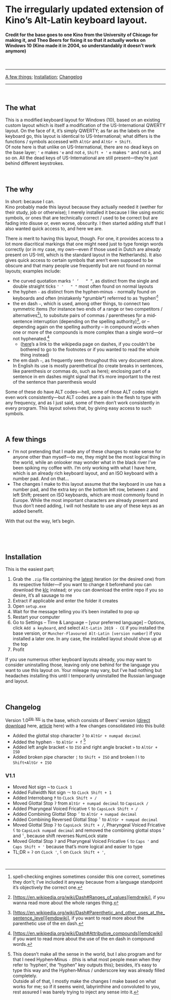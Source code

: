 # The irregularly updated extension of Kino’s Alt-Latin keyboard layout.  
#### Credit for the base goes to one Kino from the University of Chicago for making it, and Theo Beers for fixing it so that it actually works on Windows 10 (Kino made it in 2004, so understandably it doesn’t work anymore)

&nbsp;
* * *
[A few things](#A); [Installation](#Installation); [Changelog](#Changelog)

* * *

&nbsp;

## The what
This is a modified keyboard layout for Windows (10), based on an existing custom layout which is itself a modification of the US-International QWERTY layout.
On the face of it, it’s simply QWERTY; as far as the labels on the keyboard go, this layout is identical to US-International; what differs is the functions / symbols accessed with `AltGr` and `AltGr + Shift`.  
Of note here is that unlike on US-International, there are no dead keys on the base layer; `'` `e` makes `'e` and not `é`, `Shift + '` `e` makes `"` and not `ë`, and so on. All the dead keys of US-International are still present—they’re just behind different keystrokes.

&nbsp;

## The why
In short: because I can.  
Kino probably made this layout because they actually needed it (wether for their study, job or otherwise); I merely installed it because I like using exotic symbols, or ones that are technically correct / used to be correct but are fading into disuse or, even worse, obscurity. I then started adding stuff that I also wanted quick access to, and here we are.

There *is* merit to having this layout, though. For one, it provides access to a lot more diacritical markings that one might need just to type foreign words correctly (or in my case, my own—even if those used in Dutch are already present on US-Intl, which is the standard layout in the Netherlands). It also gives quick access to certain symbols that aren’t even supposed to be obscure and that many people use frequently but are not found on normal layouts; examples include:

+ the curved quotation marks `‘ ’   “ ”`, as distinct from the single and double straight ticks `' '   " "` most often found on normal layouts
+ the hyphen `‐` as distinct from the hyphen‐minus `-` normally found on keyboards and often (mistakenly \*grumble\*) referrred to as ‘hyphen’[^hyphen]
+ the en dash `–`, which is used, among other things, to connect two symmetric items (for instance two ends of a range or two competitors / alternatives[^emdr]), to subsitute pairs of commas / parentheses for a mid‐sentence interruption (depending on the spelling authority)[^emdp], or – depending again on the spelling authority – in compound words when one or more of the compounds is more complex than a single word—or not hyphenated.[^emdc]
	+ ([here][dwiki]’s a link to the wikipedia page on dashes, if you couldn’t be bothered to go to the footnotes or if you wanted to read the whole thing instead)
+ the em dash `—`, as frequently seen throughout this very document alone. In English its use is mostly parenthetical (to create breaks in sentences, like parenthesis or commas do, such as here); enclosing part of a sentence in em dashes might signal that it’s more important to the rest of the sentence than parenthesis would

Some of these do have ALT codes—hell, some of those ALT codes might even work consistently—but ALT codes are a pain in the flesh to type with any frequency, and as I just said, some of them don’t work consistently in every program. This layout solves that, by giving easy access to such symbols.

&nbsp;

## A few things
+ I’m not pretending that I made any of these changes to make sense for anyone other than myself—to me, they might be the most logical thing in the world, while an onlooker may wonder what in the black river I’ve been spiking my coffee with. I’m only working with what I have here, which is an already rich keyboard layout, and an ISO keyboard with a number pad. And on that…
+ The changes I make to this layout assume that the keyboard in use has a number pad, and the extra key on the bottom left row, between z and left Shift; present on ISO keyboards, which are most commonly found in Europe. While the most important characters are already present and thus don’t need adding, I will not hesitate to use any of these keys as an added benefit.

With that out the way, let’s begin.

&nbsp;

&nbsp;

## Installation
This is the easiest part; 
1) Grab the `.zip` file containing the [latest][latest-zip] iteration (or the desired one) from its respective folder—if you want to change it beforehand you can download the [klc][latest-klc] instead; or you can download the entire repo if you so desire, it’s all sausage to me
2) Extract if applicable and enter the folder it creates
3) Open `setup.exe`
4) Wait for the message telling you it’s been installed to pop up
5) Restart your computer
6) Go to Settings – Time & Language – [your preferred language] – Options, click `Add a keyboard`, and select `Alt-Latin 2019 - CE` if you installed the base version, or `Muncher‐Flavoured Alt‐Latin [version number]` if you installed a later one. In any case, the installed layout should show up at the top
7) Profit

If you use numerous other keyboard layouts already, you may want to consider uninstalling those, leaving only one behind for the language you want to use this layout on. Your mileage may vary, but I’ve had nothing but headaches installing this until I temporarily uninstalled the Russian language and layout.

&nbsp;

## Changelog
Version 1.0<sup>[zip][1-0zip], [klc][1-0klc]</sup> is the base, which consists of Beers’ version ([direct download] here, [article] here) with a few changes consolidated into this build:  
+ Added the glottal stop character `ʔ` to `AltGr + numpad decimal`
+ Added the hyphen `‐` to `AltGr + f` [^hyphenlocation]
+ Added left angle bracket `<` to `ISO` and right angle bracket `>` to `AltGr + ISO`
+ Added broken pipe character `¦` to `Shift + ISO` and broken l `ꝇ` to `Shift+AltGr + ISO`

### V1.1
+ Moved Not sign `¬` to `CLock 1`
+ Added Fullwidth Not sign `￢` to `CLock Shift + 1`
+ Added Interrobang `‽` to `CLock Shift + /`
+ Moved Glottal Stop `ʔ` from `AltGr + numpad decimal` to `CapsLock /`
+ Added Pharyngeal Voiced Fricative `ʕ` to `CapsLock Shift + /`
+ Added Combining Glottal Stop `ˀ` to `AltGr + numpad decimal`
+ Added Combining Reversed Glottal Stop `ˁ` to `AltGr + numpad decimal`
+ Moved Glottal Stop `ʔ` to `CapsLock Shift + /`, Pharyngeal Voiced Fricative `ʕ` to `CapsLock numpad decimal` and removed the combining glottal stops `ˀ` and `ˁ`, because shift reverses NumLock state
+ Moved Glottal Stop `ʔ` and Pharyngeal Voiced Fricative `ʕ` to `Caps '` and `Caps Shift + '` because that’s more logical and easier to type
+ TL;DR = `ʔ` on `CLock '`, `ʕ` on `CLock Shift + '`, 



&nbsp;



[^hyphen]: spell‐checking engines sometimes consider this one correct, sometimes they don’t; I’ve included it anyway because from a language standpoint it’s objectively the correct one.

[^emdr]: [https://en.wikipedia.org/wiki/Dash#Ranges_of_values][emdrwiki], if you wanna read more about the whole ranges thing.

[^emdp]: [https://en.wikipedia.org/wiki/Dash#Parenthetic_and_other_uses_at_the_sentence_level][emdpwiki], if you want to read more about the parenthetic use of the en dash.

[^emdc]: [https://en.wikipedia.org/wiki/Dash#Attributive_compounds][emdcwiki] if you want to read more about the use of the en dash in compound words.

[^hyphenlocation]: This doesn’t make all the sense in the world, but I also program and for that I need Hyphen‐Minus `-` (this is what most people mean when they refer to ‘hyphen’, the “hyphen” key outputs this); besides, it’s easy to type this way and the Hyphen‐Minus / underscore key was already filled completely.  
Outside all of that, I mostly make the changes I make based on what works for me; so if it seems weird, labyrinthine and convoluted to you, rest assured I was barely trying to inject any sense into it.



[dwiki]: https://en.wikipedia.org/wiki/Dash "https://en.wikipedia.org/wiki/Dash"

[emdrwiki]:	https://en.wikipedia.org/wiki/Dash#Ranges_of_values "https://en.wikipedia.org/wiki/Dash#Ranges_of_values"

[emdpwiki]:	https://en.wikipedia.org/wiki/Dash#Parenthetic_and_other_uses_at_the_sentence_level "https://en.wikipedia.org/wiki/Dash#Parenthetic_and_other_uses_at_the_sentence_level"

[emdcwiki]:	https://en.wikipedia.org/wiki/Dash#Attributive_compounds "https://en.wikipedia.org/wiki/Dash#Attributive_compounds"


[direct download]:	https://www.theobeers.com/AltLat19.zip "https://www.theobeers.com/AltLat19.zip"

[article]:	https://medium.com/@tbeers/the-alt-latin-keyboard-layout-windows-version-701c64f8bfd8 "https://medium.com/@tbeers/the-alt-latin-keyboard-layout-windows-version-701c64f8bfd8"


[latest-zip]: /ALCE-v1.0.zip "ALCE-v1.0.zip"
[latest-klc]: /v1.0/Alt-Latin_CE_v1.0.klc "Alt-Latin_CE_v1.0.klc"


[1-0zip]: /ALCE-v1.0.zip "ALCE-v1.0.zip"
[1-0klc]: /v1.0/Alt-Latin_CE_v1.0.klc "v1.0/Alt-Latin_CE_v1.0.klc"